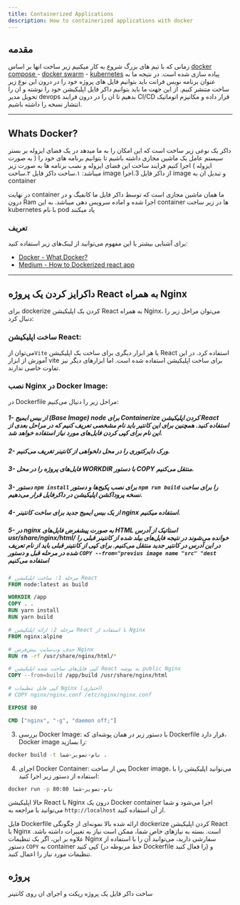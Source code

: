 ```yaml
---
title: Containerized Applications
description: How to containerized applications with docker
---
```


## مقدمه

زمانی که با تیم های بزرگ شروع به کار میکنیم زیر ساخت انها بر اساس [docker compose ](https://docs.docker.com/compose/)- [docker swarm](https://docs.docker.com/engine/swarm/) - [kubernetes](https://kubernetes.io/) پیاده سازی شده است.
در نتیجه ما به عنوان برنامه نویس فرانت باید بتوانیم فایل های پروژه خود را در درون این نوع زیر ساخت متنشر کنیم.
از این جهت ما باید بتوانیم داکر فایل اپلیکیشن خود را نوشته و ان را تحویل مدیر devops بدهیم تا ان را در درون فرایند CI/CD قرار داده و مکانیزم اتوماتیک انتشار نسخه را داشته باشیم.

---

## Whats Docker? 
داکر یک نوعی زیر ساخت است که این امکان را به ما میدهد در یک فضای ایزوله بر بستر سیستم عامل یک ماشین مجازی داشته باشیم تا بتوانیم برنامه های خود را ( به صورت ایزوله ) اجرا کنیم
فرایند ساخت این فضای ایزوله و نصب برنامه ها به صورت زیر میباشد:
۱.ساخت داکر فایل 
۲.ساخت image از داکر فایل 
3.اجرا image و تبدیل ان به container

در نهایت container ما همان ماشین مجازی است که توسط داکر فایل ما کانفیگ و در درون Ram اجرا شده و اماده سرویس دهی میباشد.
به این container ها در زیر ساخت kubernetes با نام pod یاد میکنند



### تعریف

برای آشنایی بیشتر با این مفهوم می‌توانید از لینک‌های زیر استفاده کنید:

-   [Docker - What Docker?](https://docs.docker.com/get-started/overview/)
-   [Medium - How to Dockerized react app](https://medium.com/swlh/dockerizing-your-reactjs-application-c59109e97861)

---
## داکرایز کردن یک پروژه React به همراه Nginx
برای dockerize کردن یک اپلیکیشن React به همراه Nginx، می‌توان مراحل زیر را دنبال کرد:

### ساخت اپلیکیشن React:
می‌توان از`Vite` یا هر ابزار دیگری برای ساخت یک اپلیکیشن React استفاده کرد. در این آموزش از ابزار vite برای ساخت اپلیکیشن استفاده شده است. اما ابزار‌های دیگر نیز تفاوت خاصی ندارند.

### نصب Nginx در Docker Image:
در Dockerfile مراحل زیر را دنیال می‌کنیم:  
  ##### 1- از بیس ایمیج (Base Image) node برای Containerize کردن اپلیکیشن React استفاده کنید. همچنین برای این کانتیر باید نام مشخصی تعریف کنیم که در مراحل         بعدی از این نام برای کپی کردن فایل‌‌های مورد نیاز استفاده خواهد شد.  
  ##### 2- ورک دایرکتوری را در محل دلخواهی از کانتینر تغریف می‌کنیم.  
  ##### 3- فایل‌های پروژه را در محل WORKDIR با دستور COPY منتقل می‌کنیم. 
  ##### 3- دستور `npm install` برای نصب پکیج‌ها و دستور `npm run build` را برای ساخت نسخه پروداکشن اپلیکیشن در داکرفایل قرار می‌دهیم.  
  ##### 4- از یک بیس ایمیج جدید برای ساخت کانتینر nginx استفاده میکنیم.  
  ##### 5- در nginx به صورت پیشفرض فایل‌های HTML استاتیک از آدرس usr/share/nginx/html/ خوانده می‌شوند در نتیجه فایل‌های بیلد شده از کانتینر قبلی را در این           آدرس در کانتیر جدید منتقل می‌کنیم. برای کپی از کانتینر قبلی باید از نام تعریف شده در مرحله قبل و دستور `COPY --from="previus image name "src" "dest` استفاده می‌کنیم

```Dockerfile
# مرحله 1: ساخت اپلیکیشن React
FROM node:latest as build

WORKDIR /app
COPY . .
RUN yarn install
RUN yarn build

# مرحله 2: ارائه اپلیکیشن React با استفاده از Nginx
FROM nginx:alpine

# حذف وب‌سایت پیش‌فرض Nginx
RUN rm -rf /usr/share/nginx/html/*

# کپی فایل‌های ساخت شده اپلیکیشن React به پوشه public Nginx
COPY --from=build /app/build /usr/share/nginx/html

# کپی فایل تنظیمات Nginx (اختیاری)
# COPY nginx/nginx.conf /etc/nginx/nginx.conf

EXPOSE 80

CMD ["nginx", "-g", "daemon off;"]
```

3. بررسی Docker Image:
با دستور زیر در همان پوشه‌ای که Dockerfile قرار دارد، Docker image را بسازید:

```bash
docker build -t نام-تصویر-شما .
```

4. اجرای Docker Container:
پس از ساخت Docker image، می‌توانید اپلیکیشن را با استفاده از دستور زیر اجرا کنید:

```bash
docker run -p 80:80 نام-تصویر-شما
```

حالا اپلیکیشن React با Nginx درون یک Docker container اجرا می‌شود و شما می‌توانید با مراجعه به `http://localhost` از آن استفاده کنید.

فایل Dockerfile ارائه شده بالا نمونه‌ای از چگونگی dockerize کردن اپلیکیشن React با Nginx است. بسته به نیازهای خاص شما، ممکن است نیاز به تغییرات داشته باشد. علاوه بر این، اگر یک تنظیمات Nginx سفارشی دارید، می‌توانید آن را با استفاده از دستور `COPY` به container کپی کنید (خط مربوطه در Dockerfile را فعال کنید) و تنظیمات مورد نیاز را اعمال کنید.


## پروژه

ساخت داکر فایل یک پروژه ریکت و اجرای ان روی کانتینر 

